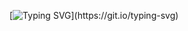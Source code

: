 [![Typing SVG](https://readme-typing-svg.demolab.com?font=Fira+Code&pause=1000&random=false&width=435&lines=Hello+World!!;Helllo+Madlampepol+mabuhay!)](https://git.io/typing-svg)
